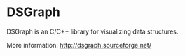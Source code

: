 DSGraph
=======

DSGraph is an C/C++ library for visualizing data structures.

More information: http://dsgraph.sourceforge.net/
